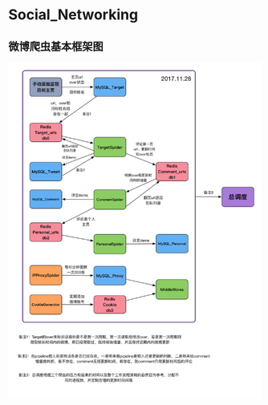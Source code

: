 # Social_Networking

## 微博爬虫基本框架图

![image](https://github.com/JayaWang/Social_Networking/raw/master/Weibo_Crawl/PS/Social_Networking.jpg)